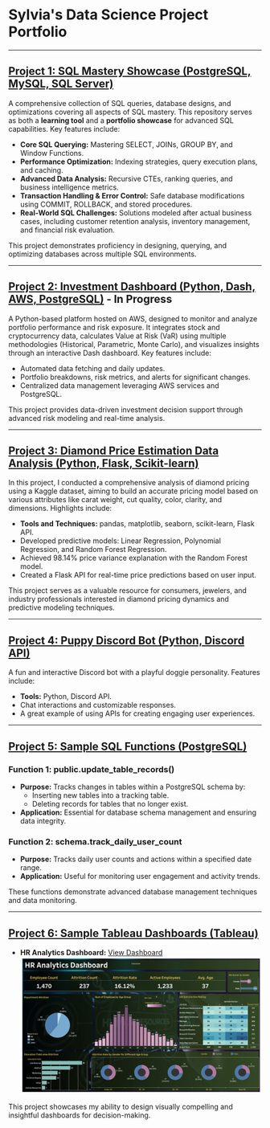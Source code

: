 # Sylvia's Data Science Project Portfolio

---

## [Project 1: SQL Mastery Showcase (PostgreSQL, MySQL, SQL Server)](https://github.com/SylviaCooperhouse/sql-showcase)

A comprehensive collection of SQL queries, database designs, and optimizations covering all aspects of SQL mastery. This repository serves as both a **learning tool** and a **portfolio showcase** for advanced SQL capabilities. Key features include:

- **Core SQL Querying:** Mastering SELECT, JOINs, GROUP BY, and Window Functions.
- **Performance Optimization:** Indexing strategies, query execution plans, and caching.
- **Advanced Data Analysis:** Recursive CTEs, ranking queries, and business intelligence metrics.
- **Transaction Handling & Error Control:** Safe database modifications using COMMIT, ROLLBACK, and stored procedures.
- **Real-World SQL Challenges:** Solutions modeled after actual business cases, including customer retention analysis, inventory management, and financial risk evaluation.

This project demonstrates proficiency in designing, querying, and optimizing databases across multiple SQL environments.

---

## [Project 2: Investment Dashboard (Python, Dash, AWS, PostgreSQL)](https://github.com/SylviaCooperhouse/investment) - In Progress

A Python-based platform hosted on AWS, designed to monitor and analyze portfolio performance and risk exposure. It integrates stock and cryptocurrency data, calculates Value at Risk (VaR) using multiple methodologies (Historical, Parametric, Monte Carlo), and visualizes insights through an interactive Dash dashboard. Key features include:

- Automated data fetching and daily updates.
- Portfolio breakdowns, risk metrics, and alerts for significant changes.
- Centralized data management leveraging AWS services and PostgreSQL.

This project provides data-driven investment decision support through advanced risk modeling and real-time analysis.

---

## [Project 3: Diamond Price Estimation Data Analysis (Python, Flask, Scikit-learn)](https://github.com/SylviaCooperhouse/dimond-price-analysis)

In this project, I conducted a comprehensive analysis of diamond pricing using a Kaggle dataset, aiming to build an accurate pricing model based on various attributes like carat weight, cut quality, color, clarity, and dimensions. Highlights include:

- **Tools and Techniques:** pandas, matplotlib, seaborn, scikit-learn, Flask API.
- Developed predictive models: Linear Regression, Polynomial Regression, and Random Forest Regression.
- Achieved 98.14% price variance explanation with the Random Forest model.
- Created a Flask API for real-time price predictions based on user input.

This project serves as a valuable resource for consumers, jewelers, and industry professionals interested in diamond pricing dynamics and predictive modeling techniques.

---

## [Project 4: Puppy Discord Bot (Python, Discord API)](https://github.com/SylviaCooperhouse/Mocha-Bot)

A fun and interactive Discord bot with a playful doggie personality. Features include:

- **Tools:** Python, Discord API.
- Chat interactions and customizable responses.
- A great example of using APIs for creating engaging user experiences.

---

## [Project 5: Sample SQL Functions (PostgreSQL)](https://github.com/SylviaCooperhouse/My_Portfolio_Website/tree/main/SQL%20function%20Samples)

### Function 1: public.update_table_records()
- **Purpose:** Tracks changes in tables within a PostgreSQL schema by:
  - Inserting new tables into a tracking table.
  - Deleting records for tables that no longer exist.
- **Application:** Essential for database schema management and ensuring data integrity.

### Function 2: schema.track_daily_user_count
- **Purpose:** Tracks daily user counts and actions within a specified date range.
- **Application:** Useful for monitoring user engagement and activity trends.

These functions demonstrate advanced database management techniques and data monitoring.

---

## [Project 6: Sample Tableau Dashboards (Tableau)](https://public.tableau.com/app/profile/sylvia.cooperhouse/vizzes)

- **HR Analytics Dashboard:** [View Dashboard](https://public.tableau.com/shared/GHFZ7BP76?:display_count=n&:origin=viz_share_link)
  ![HR Analytics Dashboard](images/HR%20Analytics%20Dashboard.png)

This project showcases my ability to design visually compelling and insightful dashboards for decision-making.
